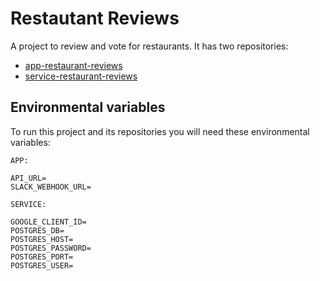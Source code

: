 # Restautant Reviews

A project to review and vote for restaurants. It has two repositories:

- [app-restaurant-reviews](https://github.com/guidesmiths/app-restaurant-reviews)
- [service-restaurant-reviews](https://github.com/guidesmiths/service-restaurant-reviews)

## Environmental variables

To run this project and its repositories you will need these environmental variables:

```
APP:

API_URL=
SLACK_WEBHOOK_URL=

SERVICE:

GOOGLE_CLIENT_ID=
POSTGRES_DB=
POSTGRES_HOST=
POSTGRES_PASSWORD=
POSTGRES_PORT=
POSTGRES_USER=
```
